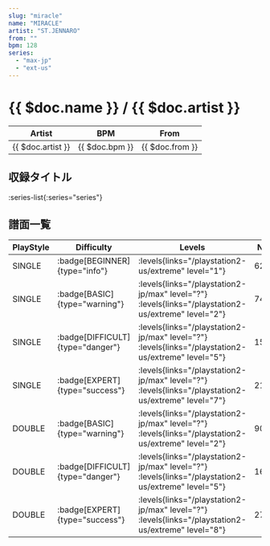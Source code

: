 ```yaml
---
slug: "miracle"
name: "MIRACLE"
artist: "ST.JENNARO"
from: ""
bpm: 128
series:
  - "max-jp"
  - "ext-us"
---
```


# {{ $doc.name }} / {{ $doc.artist }}

|Artist|BPM|From|
|------|---|----|
|{{ $doc.artist }}|{{ $doc.bpm }}|{{ $doc.from }}|

## 収録タイトル

:series-list{:series="series"}

## 譜面一覧

|PlayStyle|Difficulty|Levels|Notes|Movie|
|---------|----------|------|-----|-----|
|SINGLE| :badge[BEGINNER]{type="info"}| :levels{links="/playstation2-us/extreme" level="1"}|62/0||
|SINGLE| :badge[BASIC]{type="warning"}| :levels{links="/playstation2-jp/max" level="?"}  :levels{links="/playstation2-us/extreme" level="2"}|74/2||
|SINGLE| :badge[DIFFICULT]{type="danger"}| :levels{links="/playstation2-jp/max" level="?"}  :levels{links="/playstation2-us/extreme" level="5"}|154/6||
|SINGLE| :badge[EXPERT]{type="success"}| :levels{links="/playstation2-jp/max" level="?"}  :levels{links="/playstation2-us/extreme" level="7"}|212/12||
|DOUBLE| :badge[BASIC]{type="warning"}| :levels{links="/playstation2-jp/max" level="?"}  :levels{links="/playstation2-us/extreme" level="2"}|90/1||
|DOUBLE| :badge[DIFFICULT]{type="danger"}| :levels{links="/playstation2-jp/max" level="?"}  :levels{links="/playstation2-us/extreme" level="5"}|167/9||
|DOUBLE| :badge[EXPERT]{type="success"}| :levels{links="/playstation2-jp/max" level="?"}  :levels{links="/playstation2-us/extreme" level="8"}|276/5||
